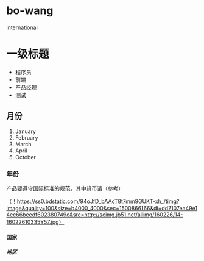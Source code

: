 # bo-wang
international
# 一级标题
- 程序员
- 前端
- 产品经理
- 测试



## 月份
1. January
2. February
3. March
4. April
10. October
### 年份
产品要遵守国际标准的规范，其中货币请（参考）

（！https://ss0.bdstatic.com/94oJfD_bAAcT8t7mm9GUKT-xh_/timg?image&quality=100&size=b4000_4000&sec=1500866166&di=dd7107ea49e14ec66beedf602380749c&src=http://scimg.jb51.net/allimg/160226/14-16022610335Y57.jpg）


#### 国家

##### 地区

